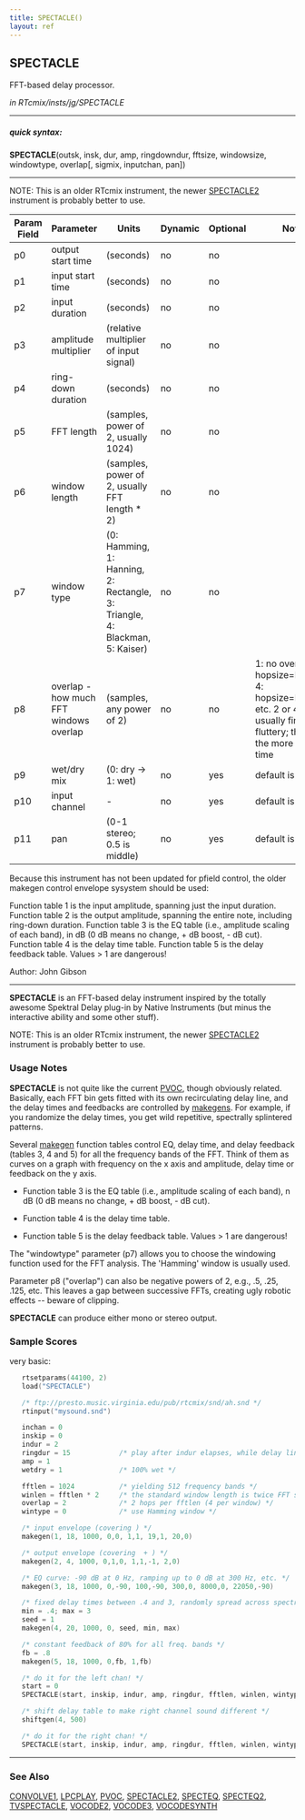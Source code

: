 ```yaml
---
title: SPECTACLE()
layout: ref
---
```


## SPECTACLE

FFT-based delay processor.

*in RTcmix/insts/jg/SPECTACLE*  
  

-----

##### quick syntax:

**SPECTACLE**(outsk, insk, dur, amp, ringdowndur, fftsize, windowsize,
windowtype, overlap\[, sigmix, inputchan, pan\])

-----

  
NOTE: This is an older RTcmix instrument, the newer
[SPECTACLE2](SPECTACLE2.html) instrument is probably better to use.  


Param Field	| Parameter | Units | Dynamic | Optional | Notes
----------- | --------- | ----- | -------- | --------- | ---------
p0 | output start time | (seconds) | no | no | 
p1 | input start time | (seconds) | no | no | 
p2 | input duration | (seconds) | no | no | 
p3 | amplitude multiplier | (relative multiplier of input signal) | no | no | 
p4 | ring-down duration | (seconds) | no | no | 
p5 | FFT length | (samples, power of 2, usually 1024) | no | no | 
p6 | window length | (samples, power of 2, usually FFT length * 2) | no | no | 
p7 | window type | (0: Hamming, 1: Hanning, 2: Rectangle, 3: Triangle, 4: Blackman, 5: Kaiser) | no | no | 
p8 | overlap - how much FFT windows overlap | (samples, any power of 2) | no | no | 1: no overlap, 2: hopsize=FFTlen/2, 4: hopsize=FFTlen/4, etc. 2 or 4 is usually fine; 1 is fluttery; the higher the more CPU time | 
p9 | wet/dry mix | (0: dry -> 1: wet) | no | yes | default is 1 | 
p10 | input channel |  -  | no | yes | default is 0 | 
p11 | pan | (0-1 stereo; 0.5 is middle) | no | yes | default is 0 | 


   Because this instrument has not been updated for pfield control,
   the older makegen control envelope sysystem should be used:

   Function table 1 is the input amplitude, spanning just the input duration.
   Function table 2 is the output amplitude, spanning the entire note, including ring-down duration.
   Function table 3 is the EQ table (i.e., amplitude scaling of each band),
      in dB (0 dB means no change, + dB boost, - dB cut).
   Function table 4 is the delay time table.
   Function table 5 is the delay feedback table.  Values > 1 are dangerous!

   Author:  John Gibson

  

-----

  
**SPECTACLE** is an FFT-based delay instrument inspired by the totally
awesome Spektral Delay plug-in by Native Instruments (but minus the
interactive ability and some other stuff).

NOTE: This is an older RTcmix instrument, the newer
[SPECTACLE2](SPECTACLE2.html) instrument is probably better to use.
<span id="usage_notes"></span>

### Usage Notes

**SPECTACLE** is not quite like the current [PVOC](PVOC.html), though
obviously related. Basically, each FFT bin gets fitted with its own
recirculating delay line, and the delay times and feedbacks are
controlled by [makegens](../scorefile/makegen.html). For example, if you
randomize the delay times, you get wild repetitive, spectrally
splintered patterns.

Several [makegen](../scorefile/makegen.html) function tables control EQ,
delay time, and delay feedback (tables 3, 4 and 5) for all the frequency
bands of the FFT. Think of them as curves on a graph with frequency on
the x axis and amplitude, delay time or feedback on the y axis.

  - Function table 3 is the EQ table (i.e., amplitude scaling of each
    band), n dB (0 dB means no change, + dB boost, - dB cut).  
      
  - Function table 4 is the delay time table.  
      
  - Function table 5 is the delay feedback table. Values \> 1 are
    dangerous\!

The "windowtype" parameter (p7) allows you to choose the windowing
function used for the FFT analysis. The 'Hamming' window is usually
used.

Parameter p8 ("overlap") can also be negative powers of 2, e.g., .5,
.25, .125, etc. This leaves a gap between successive FFTs, creating ugly
robotic effects -- beware of clipping.

**SPECTACLE** can produce either mono or stereo output.

### Sample Scores

very basic:

```cpp
   rtsetparams(44100, 2)
   load("SPECTACLE")

   /* ftp://presto.music.virginia.edu/pub/rtcmix/snd/ah.snd */
   rtinput("mysound.snd")

   inchan = 0
   inskip = 0
   indur = 2
   ringdur = 15            /* play after indur elapses, while delay lines flush */
   amp = 1
   wetdry = 1              /* 100% wet */

   fftlen = 1024           /* yielding 512 frequency bands */
   winlen = fftlen * 2     /* the standard window length is twice FFT size */
   overlap = 2             /* 2 hops per fftlen (4 per window) */
   wintype = 0             /* use Hamming window */

   /* input envelope (covering ) */
   makegen(1, 18, 1000, 0,0, 1,1, 19,1, 20,0)

   /* output envelope (covering  + ) */
   makegen(2, 4, 1000, 0,1,0, 1,1,-1, 2,0)

   /* EQ curve: -90 dB at 0 Hz, ramping up to 0 dB at 300 Hz, etc. */
   makegen(3, 18, 1000, 0,-90, 100,-90, 300,0, 8000,0, 22050,-90)

   /* fixed delay times between .4 and 3, randomly spread across spectrum */
   min = .4; max = 3
   seed = 1
   makegen(4, 20, 1000, 0, seed, min, max)

   /* constant feedback of 80% for all freq. bands */
   fb = .8
   makegen(5, 18, 1000, 0,fb, 1,fb)

   /* do it for the left chan! */
   start = 0
   SPECTACLE(start, inskip, indur, amp, ringdur, fftlen, winlen, wintype, overlap, wetdry, inchan, pctleft=1)

   /* shift delay table to make right channel sound different */
   shiftgen(4, 500)

   /* do it for the right chan! */
   SPECTACLE(start, inskip, indur, amp, ringdur, fftlen, winlen, wintype, overlap, wetdry, inchan, pctleft=0)
```
  

-----

### See Also

[CONVOLVE1](CONVOLVE1.html), [LPCPLAY](LPCPLAY.html), [PVOC](PVOC.html),
[SPECTACLE2](SPECTACLE2.html), [SPECTEQ](SPECTEQ.html),
[SPECTEQ2](SPECTEQ2.html), [TVSPECTACLE](TVSPECTACLE.html),
[VOCODE2](VOCODE2.html), [VOCODE3](VOCODE3.html),
[VOCODESYNTH](VOCODESYNTH.html)
